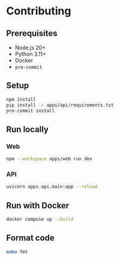 # Contributing

## Prerequisites
- Node.js 20+
- Python 3.11+
- Docker
- `pre-commit`

## Setup
```bash
npm install
pip install -r apps/api/requirements.txt
pre-commit install
```

## Run locally
### Web
```bash
npm --workspace apps/web run dev
```

### API
```bash
uvicorn apps.api.main:app --reload
```

## Run with Docker
```bash
docker compose up --build
```

## Format code
```bash
make fmt
```
